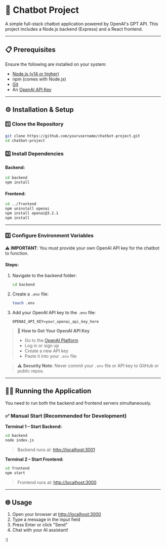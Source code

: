 # 💬 Chatbot Project

A simple full-stack chatbot application powered by OpenAI's GPT API. This project includes a Node.js backend (Express) and a React frontend.

---

## 📋 Prerequisites

Ensure the following are installed on your system:

- [Node.js (v14 or higher)](https://nodejs.org/)
- npm (comes with Node.js)
- [Git](https://git-scm.com/)
- An [OpenAI API Key](https://platform.openai.com/account/api-keys)

---

## ⚙️ Installation & Setup

### 1️⃣ Clone the Repository

```bash
git clone https://github.com/yourusername/chatbot-project.git
cd chatbot-project
```

### 2️⃣ Install Dependencies

#### Backend:

```bash
cd backend
npm install
```

#### Frontend:

```bash
cd ../frontend
npm uninstall openai
npm install openai@3.2.1
npm install
```

---

### 3️⃣ Configure Environment Variables

⚠️ **IMPORTANT**: You must provide your own OpenAI API key for the chatbot to function.

#### Steps:

1. Navigate to the backend folder:

   ```bash
   cd backend
   ```

2. Create a `.env` file:

   ```bash
   touch .env
   ```

3. Add your OpenAI API key to the `.env` file:

   ```env
   OPENAI_API_KEY=your_openai_api_key_here
   ```

> 🔑 **How to Get Your OpenAI API Key**  
> - Go to the [OpenAI Platform](https://platform.openai.com/account/api-keys)  
> - Log in or sign up  
> - Create a new API key  
> - Paste it into your `.env` file

> ⚠️ **Security Note**: Never commit your `.env` file or API key to GitHub or public repos.

---

## 🏃‍♂️ Running the Application

You need to run both the backend and frontend servers simultaneously.

### ✅ Manual Start (Recommended for Development)

**Terminal 1 – Start Backend:**

```bash
cd backend
node index.js
```

> Backend runs at: [http://localhost:3001](http://localhost:3001)

**Terminal 2 – Start Frontend:**

```bash
cd frontend
npm start
```

> Frontend runs at: [http://localhost:3000](http://localhost:3000)

---

## 🌐 Usage

1. Open your browser at [http://localhost:3000](http://localhost:3000)
2. Type a message in the input field
3. Press Enter or click "Send"
4. Chat with your AI assistant!

:)


